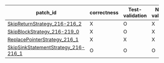  | patch_id |correctness |Test-validation |NPEX-validation |
 |--- | --- | --- | --- | 
 | [SkipReturnStrategy_216-216_2](./patches/SkipReturnStrategy_216-216_2/patch.java#L217) | X | O | X | 
 | [SkipBlockStrategy_216-219_0](./patches/SkipBlockStrategy_216-219_0/patch.java#L217) | X | O | X | 
 | [ReplacePointerStrategy_216_1](./patches/ReplacePointerStrategy_216_1/patch.java#L217) | X | X | X | 
 | [SkipSinkStatementStrategy_216-216_1](./patches/SkipSinkStatementStrategy_216-216_1/patch.java#L217) | O | O | O | 
